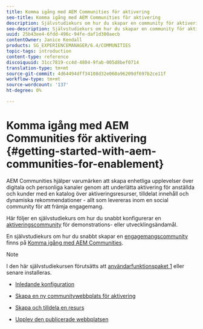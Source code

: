 ```yaml
---
title: Komma igång med AEM Communities för aktivering
seo-title: Komma igång med AEM Communities för aktivering
description: Självstudiekurs om hur du skapar en community för aktivering
seo-description: Självstudiekurs om hur du skapar en community för aktivering
uuid: 25b43ee4-6fdd-496c-94fe-daf1d300aecb
contentOwner: Janice Kendall
products: SG_EXPERIENCEMANAGER/6.4/COMMUNITIES
topic-tags: introduction
content-type: reference
discoiquuid: 31cc7819-cc4d-4804-9fab-005d8bef0714
translation-type: tm+mt
source-git-commit: 4d64494dff34108d32e060a96209df697b2ce11f
workflow-type: tm+mt
source-wordcount: '137'
ht-degree: 0%

---
```



# Komma igång med AEM Communities för aktivering {#getting-started-with-aem-communities-for-enablement}

AEM Communities hjälper varumärken att skapa enhetliga upplevelser över digitala och personliga kanaler genom att underlätta aktivering för anställda och kunder med en katalog över aktiveringsresurser, tilldelat innehåll och dynamiska rekommendationer - allt som levereras inom en social community för att främja engagemang.

Här följer en självstudiekurs om hur du snabbt konfigurerar en [aktiveringscommunity](overview.md#enablement-community) för demonstrations- eller utvecklingsändamål.

En självstudiekurs om hur du snabbt skapar en [engagemangscommunity](overview.md#engagement-community) finns på [Komma igång med AEM Communities](getting-started.md).

>[!NOTE]
>
>I den här självstudiekursen förutsätts att [användarfunktionspaket 1](deploy-communities.md#latestfeaturepack) eller senare installeras.

* [Inledande konfiguration](enablement-setup.md)

* [Skapa en ny communitywebbplats för aktivering](enablement-create-site.md)

* [Skapa och tilldela en resurs](resource.md)

* [Upplev den publicerade webbplatsen](enablement-published-site.md)

